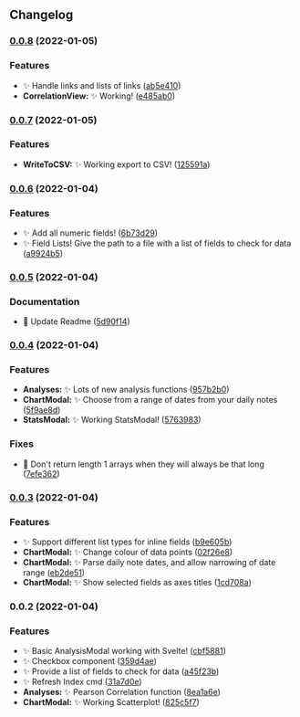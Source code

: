 ## Changelog
### [0.0.8](https://github.com/SkepticMystic/data-analysis/compare/0.0.7...0.0.8) (2022-01-05)


### Features

* :sparkles: Handle links and lists of links ([ab5e410](https://github.com/SkepticMystic/data-analysis/commit/ab5e410bc88c0ff7c6d5dd3eb58e5bc38c4c4ab3))
* **CorrelationView:** :sparkles: Working! ([e485ab0](https://github.com/SkepticMystic/data-analysis/commit/e485ab033b202f5aee319bf7246898b2b648ea67))

### [0.0.7](https://github.com/SkepticMystic/data-analysis/compare/0.0.6...0.0.7) (2022-01-05)


### Features

* **WriteToCSV:** :sparkles: Working export to CSV! ([125591a](https://github.com/SkepticMystic/data-analysis/commit/125591affde47bf54961f2a528f462d2186866ba))

### [0.0.6](https://github.com/SkepticMystic/data-analysis/compare/0.0.5...0.0.6) (2022-01-04)


### Features

* :sparkles: Add all numeric fields! ([6b73d29](https://github.com/SkepticMystic/data-analysis/commit/6b73d291c9d28a92ed63f120fdb12743dd740f66))
* :sparkles: Field Lists! Give the path to a file with a list of fields to check for data ([a9924b5](https://github.com/SkepticMystic/data-analysis/commit/a9924b59bb2296bb5111a2e14cbc603e8b9c254b))

### [0.0.5](https://github.com/SkepticMystic/data-analysis/compare/0.0.4...0.0.5) (2022-01-04)


### Documentation

* :memo: Update Readme ([5d90f14](https://github.com/SkepticMystic/data-analysis/commit/5d90f146e02f26fa92c3d1fc757b5a1ec0a4cfd7))

### [0.0.4](https://github.com/SkepticMystic/data-analysis/compare/0.0.3...0.0.4) (2022-01-04)


### Features

* **Analyses:** :sparkles: Lots of new analysis functions ([957b2b0](https://github.com/SkepticMystic/data-analysis/commit/957b2b0ea1a82818191055377ac9824b0d157ea4))
* **ChartModal:** :sparkles: Choose from a range of dates from your daily notes ([5f9ae8d](https://github.com/SkepticMystic/data-analysis/commit/5f9ae8d7cbf45843f7c58f64bf523346fe42710f))
* **StatsModal:** :sparkles: Working StatsModal! ([5763983](https://github.com/SkepticMystic/data-analysis/commit/57639831c22d6e2e40d31213cf543dc59e816016))


### Fixes

* :bug: Don't return length 1 arrays when they will always be that long ([7efe362](https://github.com/SkepticMystic/data-analysis/commit/7efe36289c9ea506f11dc263b41028fafb13e16f))

### [0.0.3](https://github.com/SkepticMystic/data-analysis/compare/0.0.2...0.0.3) (2022-01-04)


### Features

* :sparkles: Support different list types for inline fields ([b9e605b](https://github.com/SkepticMystic/data-analysis/commit/b9e605b0eb5484508a58837731ab6c4e56cef70b))
* **ChartModal:** :sparkles: Change colour of data points ([02f26e8](https://github.com/SkepticMystic/data-analysis/commit/02f26e894b1e4fecd7a9bd1d0cfe602d5fa63234))
* **ChartModal:** :sparkles: Parse daily note dates, and allow narrowing of date range ([eb2de51](https://github.com/SkepticMystic/data-analysis/commit/eb2de519499459e4d193b89ccf3df75ed6d91fd3))
* **ChartModal:** :sparkles: Show selected fields as axes titles ([1cd708a](https://github.com/SkepticMystic/data-analysis/commit/1cd708ac245801923f412a3783a9bceea77f5b26))

### 0.0.2 (2022-01-04)


### Features

* :sparkles: Basic AnalysisModal working with Svelte! ([cbf5881](https://github.com/SkepticMystic/data-analysis/commit/cbf5881951dfbd1c94008399deb1d166e915b11f))
* :sparkles: Checkbox component ([359d4ae](https://github.com/SkepticMystic/data-analysis/commit/359d4ae5181e4bf360292c65e9cb85e925d6d6e2))
* :sparkles: Provide a list of fields to check for data ([a45f23b](https://github.com/SkepticMystic/data-analysis/commit/a45f23b41072d42ec6f67998ab1fa45c22bb1f97))
* :sparkles: Refresh Index cmd ([31a7d0e](https://github.com/SkepticMystic/data-analysis/commit/31a7d0e9725044d306962bc2a822fba26d349770))
* **Analyses:** :sparkles: Pearson Correlation function ([8ea1a6e](https://github.com/SkepticMystic/data-analysis/commit/8ea1a6eec76df7c36d07626321a67d657274f10a))
* **ChartModal:** :sparkles: Working Scatterplot! ([825c5f7](https://github.com/SkepticMystic/data-analysis/commit/825c5f773f2e51bdf6fd5167bd2f7d7f03648fdb))
